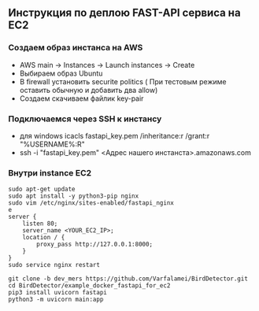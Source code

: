 ## Инструкция по деплою FAST-API сервиса на EC2 

###  Cоздаем образ инстанса на AWS
- AWS main -> Instances -> Launch instances ->  Create
- Выбираем образ Ubuntu
- В firewall установить securite politics ( При тестовым режиме оставить обычную и добавить два allow)
- Создаем скачиваем файлик key-pair 

### Подключаемся через SSH к инстансу 
- для windows icacls fastapi_key.pem /inheritance:r /grant:r "%USERNAME%:R"
- ssh -i "fastapi_key.pem" <Адрес нашего инстанста>.amazonaws.com


### Внутри instance EC2

```
sudo apt-get update
sudo apt install -y python3-pip nginx
sudo vim /etc/nginx/sites-enabled/fastapi_nginx
e
server {
    listen 80;   
    server_name <YOUR_EC2_IP>;    
    location / {        
        proxy_pass http://127.0.0.1:8000;    
    }
}
sudo service nginx restart

git clone -b dev_mers https://github.com/Varfalamei/BirdDetector.git 
cd BirdDetector/example_docker_fastapi_for_ec2
pip3 install uvicorn fastapi
python3 -m uvicorn main:app
```

